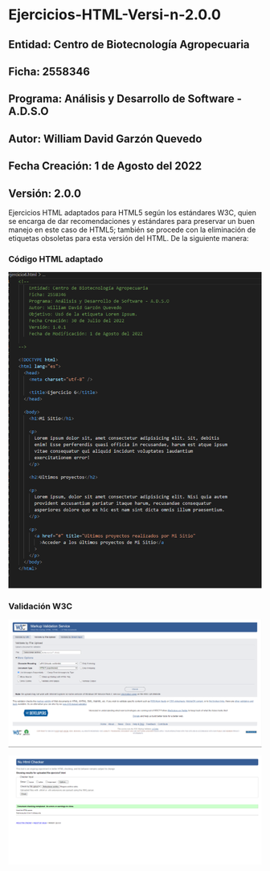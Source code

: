 # Ejercicios-HTML-Versi-n-2.0.0

## Entidad: Centro de Biotecnología Agropecuaria
## Ficha: 2558346
## Programa: Análisis y Desarrollo de Software - A.D.S.O
## Autor: William David Garzón Quevedo
## Fecha Creación: 1 de Agosto del 2022
## Versión: 2.0.0

Ejercicios HTML adaptados para HTML5 según los estándares W3C, quien se encarga de dar recomendaciones y estándares para preservar un buen manejo en este caso de HTML5; también se procede con la eliminación de etiquetas obsoletas para esta versión del HTML. De la siguiente manera:

### Código HTML adaptado

![Código Adaptado](https://github.com/WilliamQ16/Ejercicios-HTML-Versi-n-2.0.0/blob/main/Com_Readme/Cap2.png)

### Validación W3C

![Proceso de validación W3C](https://github.com/WilliamQ16/Ejercicios-HTML-Versi-n-2.0.0/blob/main/Com_Readme/Cap3.png)

![Proyecto Validado](https://github.com/WilliamQ16/Ejercicios-HTML-Versi-n-2.0.0/blob/main/Com_Readme/Cap1.png)
